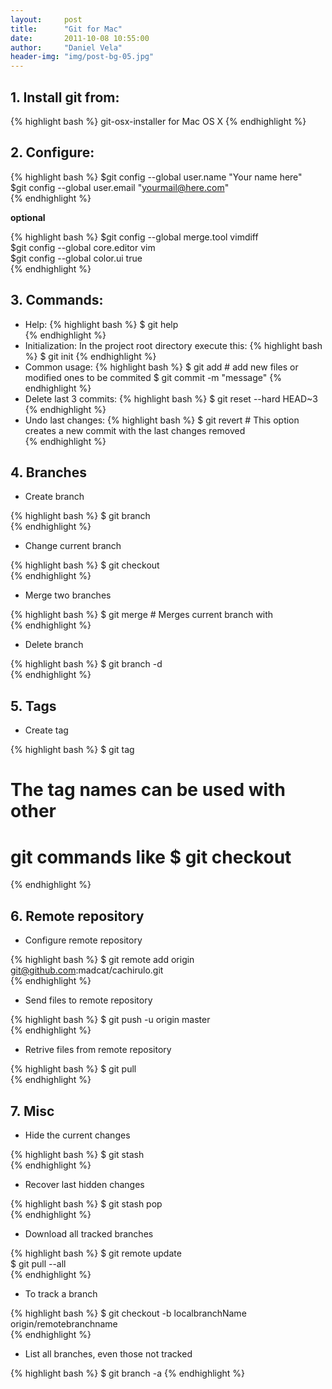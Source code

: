 ```yaml
---
layout:     post
title:      "Git for Mac"
date:       2011-10-08 10:55:00
author:     "Daniel Vela"
header-img: "img/post-bg-05.jpg"
---
```


## 1. Install git from:

{% highlight bash %}
git-osx-installer for Mac OS X
{% endhighlight %}

## 2. Configure:

{% highlight bash %}
$git config --global user.name "Your name here"   
$git config --global user.email "yourmail@here.com"   
{% endhighlight %}

**optional**    

{% highlight bash %}
$git config --global merge.tool vimdiff    
$git config --global core.editor vim   
$git config --global color.ui true   
{% endhighlight %}

## 3. Commands:

* Help: 
{% highlight bash %}
$ git help   
{% endhighlight %}
* Initialization: In the project root directory execute this:
{% highlight bash %}
$ git init
{% endhighlight %}
* Common usage:
{% highlight bash %}
$ git add  # add new files or modified ones to be commited
$ git commit -m "message"
{% endhighlight %}
* Delete last 3 commits:
{% highlight bash %}
$ git reset --hard HEAD~3  
{% endhighlight %}
* Undo last changes:
{% highlight bash %}
$ git revert  # This option creates a new commit with the last changes removed  
{% endhighlight %}

## 4. Branches

* Create branch

{% highlight bash %}
$ git branch   
{% endhighlight %}

* Change current branch

{% highlight bash %}
$ git checkout   
{% endhighlight %}

* Merge two branches

{% highlight bash %}
$ git merge   # Merges current branch with   
{% endhighlight %}

* Delete branch

{% highlight bash %}
$ git branch -d   
{% endhighlight %}

## 5. Tags

* Create tag

{% highlight bash %}
 $ git tag   
 # The tag names can be used with other   
 # git commands like $ git checkout   
{% endhighlight %}

## 6. Remote repository

* Configure remote repository

{% highlight bash %}
$ git remote add origin git@github.com:madcat/cachirulo.git  
{% endhighlight %}

* Send files to remote repository

{% highlight bash %}
$ git push -u origin master   
{% endhighlight %}

* Retrive files from remote repository

{% highlight bash %}
$ git pull   
{% endhighlight %}

## 7. Misc

* Hide the current changes

{% highlight bash %}
$ git stash  
{% endhighlight %}

* Recover last hidden changes

{% highlight bash %}
$ git stash pop     
{% endhighlight %}

* Download all tracked branches

{% highlight bash %}
$ git remote update      
$ git pull --all            
{% endhighlight %}

* To track a branch

{% highlight bash %}
$ git checkout -b localbranchName origin/remotebranchname        
{% endhighlight %}

* List all branches, even those not tracked

{% highlight bash %}
$ git branch -a
{% endhighlight %}
